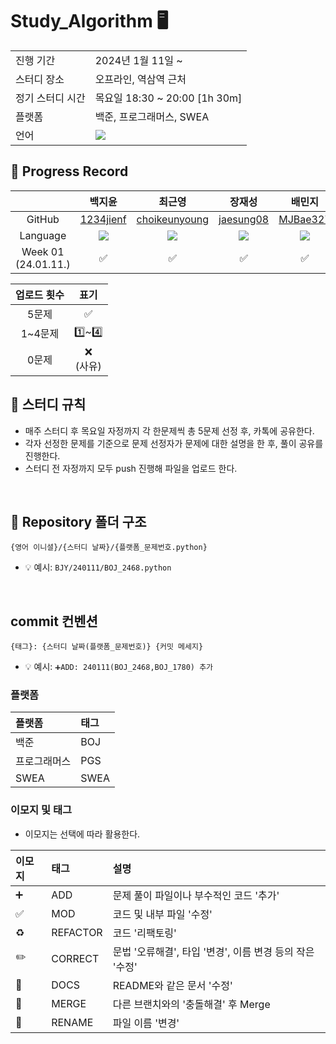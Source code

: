 # Study_Algorithm 🖥

<table>
  <tr>
    <td>진행 기간</td>
    <td>2024년 1월 11일 ~</td>
  </tr>
  <tr>
    <td>스터디 장소</td>
    <td>오프라인, 역삼역 근처</td>
  </tr>
  <tr>
    <td>정기 스터디 시간</td>
    <td>목요일 18:30 ~ 20:00 [1h 30m] <br>
  </tr>
  <tr>
    <td>플랫폼</td>
    <td>백준, 프로그래머스, SWEA</td>
  </tr>
  <tr>
    <td>언어</td>
    <td>
        <img src="https://img.shields.io/badge/Python-3776AB?style=for-the-badge&logo=python&logoColor=white">
    </td>
  </tr>
</table>



## 📍 Progress Record
|  | 백지윤 | 최근영 | 장재성 | 배민지 | 김동현 |
| :---: | :---: | :---: | :---: | :---: | :---: |
| GitHub | [1234jienf](https://github.com/MinYeongPark) | [choikeunyoung](https://github.com/choikeunyoung) | [jaesung08](https://github.com/jaesung08) | [MJBae327](https://github.com/MJBae327) |[Chico0902](https://github.com/Chico0902) | 
| Language | <img src="https://img.shields.io/badge/Python-3776AB?style=for-the-badge&logo=python&logoColor=white"> | <img src="https://img.shields.io/badge/Python-3776AB?style=for-the-badge&logo=python&logoColor=white"> | <img src="https://img.shields.io/badge/Python-3776AB?style=for-the-badge&logo=python&logoColor=white"> | <img src="https://img.shields.io/badge/Python-3776AB?style=for-the-badge&logo=python&logoColor=white"> | <img src="https://img.shields.io/badge/Python-3776AB?style=for-the-badge&logo=python&logoColor=white"> |
| Week 01</br>(24.01.11.) | ✅ | ✅ | ✅ | ✅ | ✅ |

| 업로드 횟수 | 표기 |
| :---: | :---: |
| 5문제 | ✅ |
| 1~4문제 | 1️⃣~4️⃣ |
| 0문제 | ❌ <br/>(사유) |


## 📌 스터디 규칙
- 매주 스터디 후 목요일 자정까지 각 한문제씩 총 5문제 선정 후, 카톡에 공유한다.
- 각자 선정한 문제를 기준으로 문제 선정자가 문제에 대한 설명을 한 후, 풀이 공유를 진행한다.
- 스터디 전 자정까지 모두 push 진행해 파일을 업로드 한다.

<br/>

## 📁 Repository 폴더 구조
```
{영어 이니셜}/{스터디 날짜}/{플랫폼_문제번호.python}
```

- 💡 예시: `BJY/240111/BOJ_2468.python`


<br/>

## commit 컨벤션

```
{태그}: {스터디 날짜(플랫폼_문제번호)} {커밋 메세지}
```
- 💡 예시: `➕ADD: 240111(BOJ_2468,BOJ_1780) 추가`

### 플랫폼

| 플랫폼    | 태그  |
|:-------|:----|
| 백준     | BOJ |
| 프로그래머스 | PGS |
| SWEA   | SWEA |

### 이모지 및 태그

- 이모지는 선택에 따라 활용한다.

| 이모지 | 태그       | 설명                      |
|:----|:---------|:------------------------|
| ➕    | ADD     | 문제 풀이 파일이나 부수적인 코드 '추가'  |
| ✅   | MOD      | 코드 및 내부 파일 '수정'         |
| ♻️  | REFACTOR | 코드 '리팩토링'       |
| ✏️  | CORRECT | 문법 '오류해결', 타입 '변경', 이름 변경 등의 작은 '수정' |
| 📝  | DOCS     | README와 같은 문서 '수정'   |
| 🔀  | MERGE    | 다른 브랜치와의 '충돌해결' 후 Merge    |
| 🚚  | RENAME   | 파일 이름 '변경'   |



